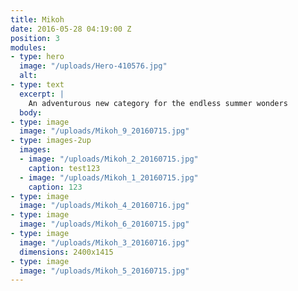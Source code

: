```yaml
---
title: Mikoh
date: 2016-05-28 04:19:00 Z
position: 3
modules:
- type: hero
  image: "/uploads/Hero-410576.jpg"
  alt: 
- type: text
  excerpt: |
    An adventurous new category for the endless summer wonders
  body: 
- type: image
  image: "/uploads/Mikoh_9_20160715.jpg"
- type: images-2up
  images:
  - image: "/uploads/Mikoh_2_20160715.jpg"
    caption: test123
  - image: "/uploads/Mikoh_1_20160715.jpg"
    caption: 123
- type: image
  image: "/uploads/Mikoh_4_20160716.jpg"
- type: image
  image: "/uploads/Mikoh_6_20160715.jpg"
- type: image
  image: "/uploads/Mikoh_3_20160716.jpg"
  dimensions: 2400x1415
- type: image
  image: "/uploads/Mikoh_5_20160715.jpg"
---
```


